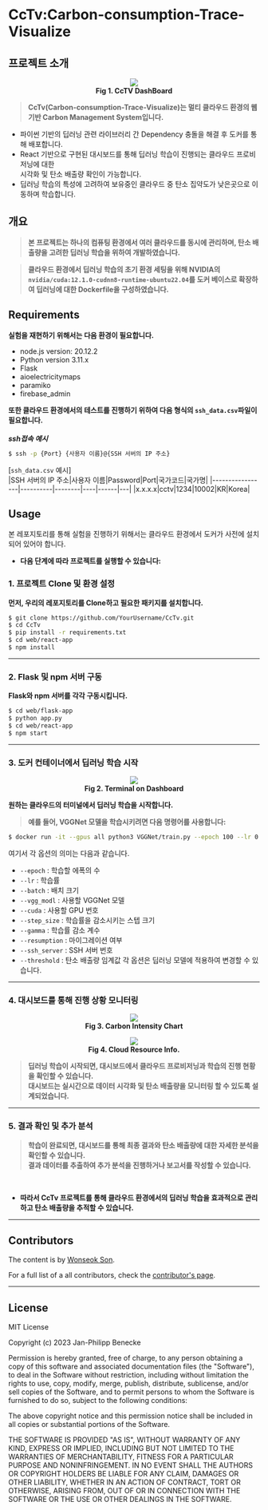 # CcTv:Carbon-consumption-Trace-Visualize
## 프로젝트 소개 
<!-- 그림 추가예정 -->
<p align="center">
  <img src="https://github.com/FarmingWon/CcTv-Carbon-consumption-Trace-Visualize/assets/98411696/8d6a62f5-895d-4e5f-9c93-e4a7025b9f91"><br>
  <strong>Fig 1. CcTV DashBoard</strong>
</p>

> **CcTv(Carbon-consumption-Trace-Visualize)는 멀티 클라우드 환경의 웹 기반 Carbon Management System입니다.**
- 파이썬 기반의 딥러닝 관련 라이브러리 간 Dependency 충돌을 해결 후 도커를 통해 배포합니다. 
- React 기반으로 구현된 대시보드를 통해 딥러닝 학습이 진행되는 클라우드 프로비저닝에 대한  
  시각화 및 탄소 배출량 확인이 가능합니다.
- 딥러닝 학습의 특성에 고려하여 보유중인 클라우드 중 탄소 집약도가 낮은곳으로 이동하며 학습합니다.
## 개요 
<!--개요 그림(동작 프레임워크 그림 그려서 넣기) -->

> **본 프로젝트는 하나의 컴퓨팅 환경에서 여러 클라우드를 동시에 관리하며, 탄소 배출량을 고려한 딥러닝 학습을 위하여 개발하였습니다.**

> **클라우드 환경에서 딥러닝 학습의 초기 환경 세팅을 위해 NVIDIA의 `nvidia/cuda:12.1.0-cudnn8-runtime-ubuntu22.04`를 도커 베이스로 확장하여 딥러닝에 대한 Dockerfile을 구성하였습니다.** <br>

## Requirements
**실험을 재현하기 위해서는 다음 환경이 필요합니다.**
- node.js version: 20.12.2
- Python version 3.11.x
- Flask
- aioelectricitymaps
- paramiko
- firebase_admin

**또한 클라우드 환경에서의 테스트를 진행하기 위하여 다음 형식의 `ssh_data.csv`파일이 필요합니다.** <br><br>
***ssh접속 예시***
```bash
$ ssh -p {Port} {사용자 이름}@{SSH 서버의 IP 주소}
```
[`ssh_data.csv` 예시]<br>
|SSH 서버의 IP 주소|사용자 이름|Password|Port|국가코드|국가명|
|-----------------|----------|--------|----|------|---|
|x.x.x.x|cctv|1234|10002|KR|Korea|


## Usage
본 레포지토리를 통해 실험을 진행하기 위해서는 클라우드 환경에서 도커가 사전에 설치되어 있어야 합니다.   
- **다음 단계에 따라 프로젝트를 실행할 수 있습니다:** <br>
### 1. 프로젝트 Clone 및 환경 설정
**먼저, 우리의 레포지토리를 Clone하고 필요한 패키지를 설치합니다.**
```bash
$ git clone https://github.com/YourUsername/CcTv.git
$ cd CcTv
$ pip install -r requirements.txt
$ cd web/react-app
$ npm install
```
---
### 2. Flask 및 npm 서버 구동
**Flask와 npm 서버를 각각 구동시킵니다.**
```bash
$ cd web/flask-app
$ python app.py
$ cd web/react-app
$ npm start
```
---
### 3. 도커 컨테이너에서 딥러닝 학습 시작
<p align="center">
  <img src="https://github.com/FarmingWon/CcTv-Carbon-consumption-Trace-Visualize/assets/98411696/aa0e3fde-00fe-437f-ba9d-a94139694bd5"><br>
  <strong>Fig 2. Terminal on Dashboard</strong>
</p>

**원하는 클라우드의 터미널에서 딥러닝 학습을 시작합니다.**   
> **예를 들어, VGGNet 모델을 학습시키려면 다음 명령어를 사용합니다:**
```bash
$ docker run -it --gpus all python3 VGGNet/train.py --epoch 100 --lr 0.001 --batch 8 --vgg_model VGG16 --cuda 0 --step_size 30 --gamma 0.1 --resumption 0 --ssh_server 0 --threshold 250 
```
여기서 각 옵션의 의미는 다음과 같습니다.
- ```--epoch``` : 학습할 에폭의 수
- ``--lr`` : 학습률
- ``--batch`` : 배치 크기
- ``--vgg_modl`` : 사용할 VGGNet 모델
- ``--cuda`` : 사용할 GPU 번호
- ``--step_size`` : 학습률을 감소시키는 스텝 크기
- ``--gamma`` : 학습률 감소 계수
- ``--resumption`` : 마이그레이션 여부
- ``--ssh_server`` : SSH 서버 번호
- ``--threshold`` : 탄소 배출량 임계값
각 옵션은 딥러닝 모델에 적용하여 변경할 수 있습니다.
---
### 4. 대시보드를 통해 진행 상황 모니터링
<p align="center">
  <img src="https://github.com/FarmingWon/CcTv-Carbon-consumption-Trace-Visualize/assets/98411696/e235d217-f217-47cb-9b44-72057d95d5d7"><br>
  <strong>Fig 3. Carbon Intensity Chart</strong>
</p>

<p align="center">
  <img src="https://github.com/FarmingWon/CcTv-Carbon-consumption-Trace-Visualize/assets/98411696/0d3f9dc9-9197-46df-b876-17a8429f3b98"><br>
  <strong>Fig 4. Cloud Resource Info.</strong>
</p>


> **딥러닝 학습이 시작되면, 대시보드에서 클라우드 프로비저닝과 학습의 진행 현황을 확인할 수 있습니다.  
대시보드는 실시간으로 데이터 시각화 및 탄소 배출량을 모니터링 할 수 있도록 설계되었습니다.**
---
### 5. 결과 확인 및 추가 분석
> **학습이 완료되면, 대시보드를 통해 최종 결과와 탄소 배출량에 대한 자세한 분석을 확인할 수 있습니다.  
결과 데이터를 추출하여 추가 분석을 진행하거나 보고서를 작성할 수 있습니다.**
<br>

- **따라서 CcTv 프로젝트를 통해 클라우드 환경에서의 딥러닝 학습을 효과적으로 관리하고 탄소 배출량을 추적할 수 있습니다.**
---
## Contributors
The content is by [Wonseok Son][FarmingWon]. 

For a full list of a all contributors, check the [contributor's page][contributors].
<!-- <h2>필요 기술</h2>
- 대시보드 구현을 위한 Front-end Framework 및 Library 심화 지식(e.g. React, Django, etc..)<br>
- 협업 툴(GitHub Actions)<br> 
- Linux 스크립트 작성 기술<br> 
- 클라우드 서비스 및 인프라 기술(AWS, Google Cloud Platform, Azure)의 배포 및 관리<br> 
- NoSQL(Firebase, MongoDB)<br> 
- Python을 사용한 데이터 분석 및 Machine Learning 기술(Pandas, NumPy, scikit-learn, TensorFlow, PyTorch)
<h2>개발 배경 및 필요성</h2>
최근 대기 중 열을 가두는 온실가스의 양이 다시 한번 새로운 기록을 세웠으며, 그 증가 추세는 끝이 보이지 않는다[1]. 현재 온실가스 농도 수준으로 인하여 파리 협정 목표를 훨씬 초과하는 기온 상승이 예상된다[2]. 이로 인해 극심한 더위와 강우, 얼음이 녹고 해수면이 상승하는 등 극단적인 날씨가 동반 될 것으로 예상되어 탄소배출량 절감이 필수적으로 요구된다. 최근 유행하고 있는 딥러닝 학습 또한 탄소배출량이 방대하며, 그 양은 무려 세계 온실가스의 1%나 기여한다[3]-[5]. 최근 연구들은 클라우드 환경에서 딥러닝 학습 중 발생되는 탄소보다 학습의 비용 감소(지연시간 감소 등)에 중심이 된 연구 중점으로 진행이 됐다[6]-[8]. 이러한 연구를 기반으로 클라우드 환경에서 딥러닝 학습 중 방출되는 탄소의 양 절감에 기여할 것이며, 탄소 중립에 기여할 것이다.
<h2>개발 요구 사항</h2>
- 클라우드의 하드웨어 자원에 대한 정보 수집<br>
- AI 학습에서 사용되는 하드웨어 전력 소비량에 대하여 NoSQL에 저장 모듈 개발<br>
- AI 학습의 세부정보 모니터링 및 Front-end Framework를 이용한 시각화(탄소 배출량, 학습의 진행 정도 등)<br>
- 딥 러닝 학습 진행에 따른 전력 소비량, 탄소 배출량 정보 수집<br>
- 상용 클라우드를 활용한 AI 학습단계 관리 시스템 개발<br>
<h2>관련 문헌 조사</h2>
[1] Greenhouse Gas concentrations hit record high. Again, WMO, 15 November 2023<br> [2] Udara Willhelm Abeydeera, Lebunu Hewage, Jayantha Wadu Mesthrige, and Tharushi Imalka Samarasinghalage. "Global research on carbon emissions: A scientometric review." Sustainability 11.14 (2019): 3972.<br>
[3] Anthony, Lasse F. Wolff, Benjamin Kanding, and Raghavendra Selvan. "Carbontracker: Tracking and predicting the carbon footprint of training deep learning models." arXiv preprint arXiv:2007.03051 (2020).<br>
[4] J. Roundy, “Assess the environmental impact of data centers,” [Onꠓline]. Available: https://www.techtarget.com/searchdatacenter/feature/Assess-the-environmental-impact-of-data-centers<br>
[5] IPCC. Global Warming of 1.5°C. An IPCC Special Report on the impacts of global warming of 1.5°C above pre-industrial levels and related global greenhouse gas emission pathways, in the context of strengthening the global response to the threat of climate change,. Technical report, 2018.<br>
[6] K. Martineau, “Shrinking deep learning’s carꠓbon footprint,” [Online]. Available: https://news.mit.edu/2020/shrinking-deep-learning-carbon-footprint-0807<br>
[7] G. Cloud, [Online]. Available: https://cloud.google.com/compute/docs/regions-zones?hl=ko<br>
[8] G. S. Practitioner, [Online]. Available: https://learn.greensoftware.foundation/carbon-awareness/ -->
---
## License

MIT License

Copyright (c) 2023 Jan-Philipp Benecke

Permission is hereby granted, free of charge, to any person obtaining a copy
of this software and associated documentation files (the "Software"), to deal
in the Software without restriction, including without limitation the rights
to use, copy, modify, merge, publish, distribute, sublicense, and/or sell
copies of the Software, and to permit persons to whom the Software is
furnished to do so, subject to the following conditions:

The above copyright notice and this permission notice shall be included in all
copies or substantial portions of the Software.

THE SOFTWARE IS PROVIDED "AS IS", WITHOUT WARRANTY OF ANY KIND, EXPRESS OR
IMPLIED, INCLUDING BUT NOT LIMITED TO THE WARRANTIES OF MERCHANTABILITY,
FITNESS FOR A PARTICULAR PURPOSE AND NONINFRINGEMENT. IN NO EVENT SHALL THE
AUTHORS OR COPYRIGHT HOLDERS BE LIABLE FOR ANY CLAIM, DAMAGES OR OTHER
LIABILITY, WHETHER IN AN ACTION OF CONTRACT, TORT OR OTHERWISE, ARISING FROM,
OUT OF OR IN CONNECTION WITH THE SOFTWARE OR THE USE OR OTHER DEALINGS IN THE
SOFTWARE.

[FarmingWon]: https://github.com/FarmingWon
[contributors]: https://github.com/FarmingWon/CcTv-Carbon-consumption-Trace-Visualize/graphs/contributors
